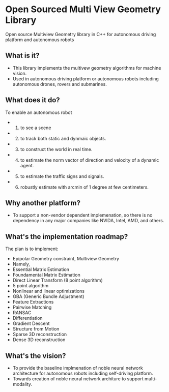 # Open Sourced Multi View Geometry Library
Open source Multiview Geometry library in C++ for autonomous driving platform and autonomous robots 

## What is it?

- This library implements the multivew geometry algorithms for machine vision.
- Used in autonomous driving platform or autonomous robots including autonomous drones, rovers and submarines.

## What does it do?
To enable an autonomous robot 

- 1) to see a scene 
- 2) to track both static and dynmaic objects.
- 3) to construct the world in real time.
- 4) to estimate the norm vector of direction and velocity of a dynamic agent.
- 5) to estimate the traffic signs and signals.
- 6) robustly estimate with arcmin of 1 degree at few centimeters.


## Why another platform?

- To support a non-vendor dependent implemenation, so there is no dependency in any major companies like NVIDA, Intel, AMD, and others.


## What's the implementation roadmap?

   The plan is to implement:
   
- Epipolar Geometry constraint, Multiview Geometry
- Namely,
- Essential Matrix Estimation
- Foundamental Matrix Estimation
- Direct Linear Transform (8 point algorithm)
- 5 point algorithm
- Nonlinear and linear optimizations
- GBA (Generic Bundle Adjustment)
- Feature Extractions
- Pairwise Matching
- RANSAC 
- Differentiation
- Gradient Descent
- Structure from Motion
- Sparse 3D reconstruction
- Dense 3D reconstruction


## What's the vision?

- To provide the baseline implmenation of noble neural network architecture for autonomous robots including self-driving platform.
- Towards creation of noble neural network architure to support multi-modality.

## 
